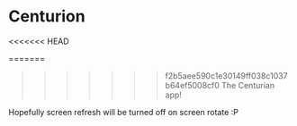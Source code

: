Centurion
=========
<<<<<<< HEAD

=======
>>>>>>> f2b5aee590c1e30149ff038c1037b64ef5008cf0
The Centurian app!

Hopefully screen refresh will be turned off on screen rotate :P
